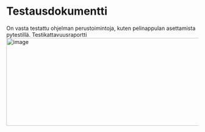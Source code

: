 # Testausdokumentti
On vasta testattu ohjelman perustoimintoja, kuten pelinappulan asettamista pytestillä. 
Testikattavuusraportti
<img width="1004" height="230" alt="image" src="https://github.com/user-attachments/assets/9e359f3e-f5f9-44a4-9e6c-077a389bc961" />
